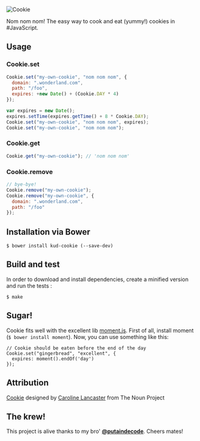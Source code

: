 ![Cookie](https://raw.github.com/kud/cookie/dev/logo.png)

Nom nom nom! The easy way to cook and eat (yummy!) cookies in #JavaScript.

## Usage

### Cookie.set

```javascript
Cookie.set("my-own-cookie", "nom nom nom", {
  domain: ".wonderland.com",
  path: "/foo",
  expires: +new Date() + (Cookie.DAY * 4)
});

var expires = new Date();
expires.setTime(expires.getTime() + 8 * Cookie.DAY);
Cookie.set("my-own-cookie", "nom nom nom", expires);
Cookie.set("my-own-cookie", "nom nom nom");
```

### Cookie.get

```javascript
Cookie.get("my-own-cookie"); // 'nom nom nom'
```

### Cookie.remove

```javascript
// bye-bye!
Cookie.remove("my-own-cookie");
Cookie.remove("my-own-cookie", {
  domain: ".wonderland.com",
  path: "/foo"
});
```

## Installation via Bower

```shell
$ bower install kud-cookie (--save-dev)
```

## Build and test

In order to download and install dependencies, create a minified version and run the tests :

```shell
$ make
```

## Sugar!

Cookie fits well with the excellent lib [moment.js](http://momentjs.com/). First of all, install moment (```$ bower install moment```). Now, you can use something like this:

```
// Cookie should be eaten before the end of the day
Cookie.set("gingerbread", "excellent", {
  expires: moment().endOf('day')
});
```

## Attribution

<a href="http://thenounproject.com/noun/cookie/#icon-No17125" target="_blank">Cookie</a> designed by <a href="http://thenounproject.com/car.lancaster" target="_blank">Caroline Lancaster</a> from The Noun Project

## The krew!

This project is alive thanks to my bro' <a href="https://github.com/putaindecode/"><strong>@putaindecode</strong></a>. Cheers mates!
